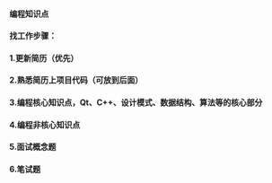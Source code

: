 #### 编程知识点

#### 找工作步骤：
#### 1.更新简历（优先）
#### 2.熟悉简历上项目代码（可放到后面）
#### 3.编程核心知识点，Qt、C++、设计模式、数据结构、算法等的核心部分
#### 4.编程非核心知识点
#### 5.面试概念题
#### 6.笔试题
